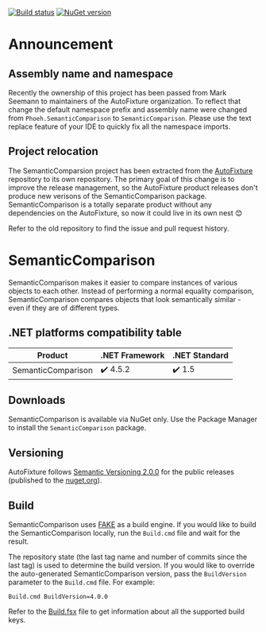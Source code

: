 [![Build status](https://ci.appveyor.com/api/projects/status/1fgr4ijfcaoijfs2?svg=true)](https://ci.appveyor.com/project/AutoFixture/semanticcomparison) [![NuGet version](https://img.shields.io/nuget/v/SemanticComparison.svg)](https://www.nuget.org/packages/SemanticComparison)

# Announcement

## Assembly name and namespace

Recently the ownership of this project has been passed from Mark Seemann to maintainers of the AutoFixture organization. To reflect that change the default namespace prefix and assembly name were changed from `Phoeh.SemanticComparison` to `SemanticComparison`. Please use the text replace feature of your IDE to quickly fix all the namespace imports.

## Project relocation

The SemanticComparsion project has been extracted from the [AutoFixture](https://github.com/AutoFixture/AutoFixture) repository to its own repository. The primary goal of this change is to improve the release management, so the AutoFixture product releases don't produce new verisons of the SemanticComparison package. SemanticComparison is a totally separate product without any dependencies on the AutoFixture, so now it could live in its own nest :blush:

Refer to the old repository to find the issue and pull request history.

# SemanticComparison

SemanticComparison makes it easier to compare instances of various objects to each other. Instead of performing a normal equality comparison, SemanticComparison compares objects that look semantically similar - even if they are of different types.

## .NET platforms compatibility table

| Product            | .NET Framework            | .NET Standard            |
| ------------------ | ------------------------  | ------------------------ |
| SemanticComparison | :heavy_check_mark: 4.5.2  | :heavy_check_mark: 1.5   |

## Downloads

SemanticComparison is available via NuGet only. Use the Package Manager to install the `SemanticComparison` package.

## Versioning

AutoFixture follows [Semantic Versioning 2.0.0](http://semver.org/spec/v2.0.0.html) for the public releases (published to the [nuget.org](https://www.nuget.org/)).

## Build

SemanticComparison uses [FAKE](http://fsharp.github.io/FAKE/) as a build engine. If you would like to build the SemanticComparison locally, run the `Build.cmd` file and wait for the result.

The repository state (the last tag name and number of commits since the last tag) is used to determine the build version. If you would like to override the auto-generated SemanticComparison version, pass the `BuildVersion` parameter to the `Build.cmd` file. For example:
```
Build.cmd BuildVersion=4.0.0
```

Refer to the [Build.fsx](Build.fsx) file to get information about all the supported build keys.

